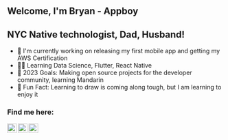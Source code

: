 ## Welcome, I'm Bryan - Appboy

## NYC Native technologist, Dad, Husband!

- 📱 I'm currently working on releasing my first mobile app and getting my AWS Certification
- 🧑‍🔬 Learning Data Science, Flutter, React Native
- 🥅 2023 Goals: Making open source projects for the developer community, learning Mandarin
- 🎨 Fun Fact: Learning to draw is coming along tough, but I am learning to enjoy it

### Find me here:

[<img align="left" alt="LinkedIn" width="22px" src="https://www.svgrepo.com/show/306342/linkedin.svg" />][linkedin]

[<img align="left" alt="Twitter" width="22px" src="https://www.svgrepo.com/show/56784/twitter.svg" />][twitter]

[<img align="left" alt="Instagram" width="22px" src="https://www.svgrepo.com/show/85611/instagram.svg" />][instagram]

[linkedin]: https://www.linkedin.com/in/appboy-io/
[twitter]: https://twitter.com/appboyio
[instagram]: https://www.instagram.com/appboy.io
